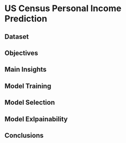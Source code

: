 # US Census Personal Income Prediction 

## Dataset 


## Objectives



## Main Insights


## Model Training 


## Model Selection 


## Model Exlpainability 


## Conclusions 

